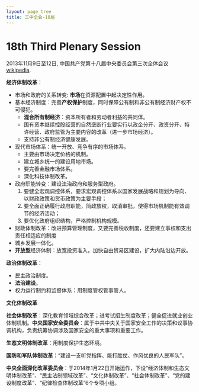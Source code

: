 ```yaml
---
layout: page_tree
title: 三中全会-18届
---
```



# 18th Third Plenary Session

2013年11月9日至12日, 中国共产党第十八届中央委员会第三次全体会议 [wikipedia](https://zh.wikipedia.org/zh-hans/%E4%B8%AD%E5%9B%BD%E5%85%B1%E4%BA%A7%E5%85%9A%E7%AC%AC%E5%8D%81%E5%85%AB%E5%B1%8A%E4%B8%AD%E5%A4%AE%E5%A7%94%E5%91%98%E4%BC%9A%E7%AC%AC%E4%B8%89%E6%AC%A1%E5%85%A8%E4%BD%93%E4%BC%9A%E8%AE%AE).


**经济体制改革**：
* 市场和政府的关系转变: **市场**在资源配置中起决定性作用。
* 基本经济制度：完善**产权保护**制度，同时保障公有制和非公有制经济财产权不可侵犯。
  * **混合所有制经济**：资本所有者和劳动者利益的共同体。
  * 国有资本继续控股经营的自然垄断行业要实行以政企分开、政资分开、特许经营、政府监管为主要内容的改革（进一步市场经济）。
  * 支持非公有制经济健康发展。
* 现代市场体系：统一开放、竞争有序的市场体系。
  * 主要由市场决定价格的机制。
  * 建立城乡统一的建设用地市场。
  * 要完善金融市场体系。
  * 深化科技体制改革。
* 政府职能转变：建设法治政府和服务型政府。
  1. 要健全宏观调控体系，要求宏观调控体系以国家发展战略和规划为导向、以财政政策和货币政策为主要手段；
  2. 要全面正确履行政府职能，简政放权，取消审批，使得市场机制能有效调节的经济活动；
  3. 要优化政府组织结构，严格控制机构规模。
* 财政体制改革：改进预算管理制度，又要完善税收制度，还要建立事权和支出责任相适应的制度
* 城乡发展一体化。
* **开放型**经济体制：放宽投资准入，加快自由贸易区建设，扩大内陆沿边开放。

**政治体制改革**：
* 民主政治制度。
* **法治建设**。
* 权力运行制约和监督体系：用制度管权管事管人。

**文化体制改革**

**社会体制改革**：深化教育领域综合改革；进考试招生制度改革；健全促进就业创业体制机制。**中央国家安全委员会**：属于中共中央关于国家安全工作的决策和议事协调机构，负责统筹协调涉及国家安全的重大事项和重要工作。

**生态文明体制改革**：用制度保护生态环境。

**国防和军队体制改革**：“建设一支听党指挥、能打胜仗、作风优良的人民军队”。

**中央全面深化改革委员会**：于2014年1月22日开始运作，下设“经济体制和生态文明体制改革”、“民主法制领域改革”、“文化体制改革”、“社会体制改革”、“党的建设制度改革”、“纪律检查体制改革”6个专项小组。

